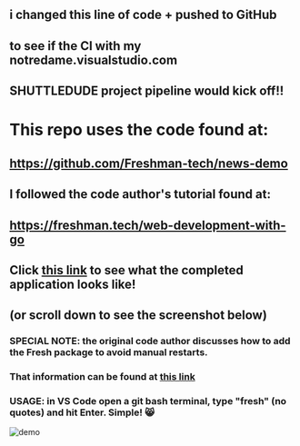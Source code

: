 ## i changed this line of code + pushed to GitHub
## to see if the CI with my notredame.visualstudio.com
## SHUTTLEDUDE project pipeline would kick off!!
# This repo uses the code found at: 
## https://github.com/Freshman-tech/news-demo

## I followed the code author's tutorial found at:
## https://freshman.tech/web-development-with-go

## Click [this link](https://freshman-news.herokuapp.com) to see what the completed application looks like!
## (or scroll down to see the screenshot below)

### SPECIAL NOTE: the original code author discusses how to add the Fresh package to avoid manual restarts.
### That information can be found at [this link](https://freshman.tech/web-development-with-go#auto-restart-the-server)
### USAGE: in VS Code open a git bash terminal, type "fresh" (no quotes) and hit Enter.  Simple! 😸


![demo](https://ik.imagekit.io/freshman/news-demo_MrYio9GKlzSi.png)



